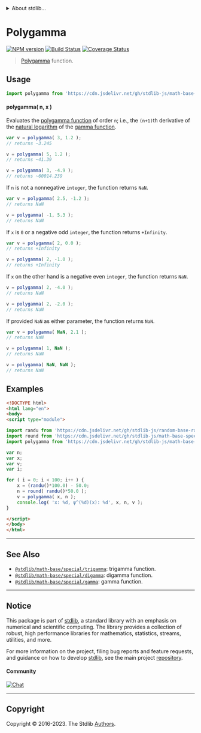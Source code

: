 <!--

@license Apache-2.0

Copyright (c) 2018 The Stdlib Authors.

Licensed under the Apache License, Version 2.0 (the "License");
you may not use this file except in compliance with the License.
You may obtain a copy of the License at

   http://www.apache.org/licenses/LICENSE-2.0

Unless required by applicable law or agreed to in writing, software
distributed under the License is distributed on an "AS IS" BASIS,
WITHOUT WARRANTIES OR CONDITIONS OF ANY KIND, either express or implied.
See the License for the specific language governing permissions and
limitations under the License.

-->


<details>
  <summary>
    About stdlib...
  </summary>
  <p>We believe in a future in which the web is a preferred environment for numerical computation. To help realize this future, we've built stdlib. stdlib is a standard library, with an emphasis on numerical and scientific computation, written in JavaScript (and C) for execution in browsers and in Node.js.</p>
  <p>The library is fully decomposable, being architected in such a way that you can swap out and mix and match APIs and functionality to cater to your exact preferences and use cases.</p>
  <p>When you use stdlib, you can be absolutely certain that you are using the most thorough, rigorous, well-written, studied, documented, tested, measured, and high-quality code out there.</p>
  <p>To join us in bringing numerical computing to the web, get started by checking us out on <a href="https://github.com/stdlib-js/stdlib">GitHub</a>, and please consider <a href="https://opencollective.com/stdlib">financially supporting stdlib</a>. We greatly appreciate your continued support!</p>
</details>

# Polygamma

[![NPM version][npm-image]][npm-url] [![Build Status][test-image]][test-url] [![Coverage Status][coverage-image]][coverage-url] <!-- [![dependencies][dependencies-image]][dependencies-url] -->

> [Polygamma][polygamma-function] function.

<section class="intro">

</section>

<!-- /.intro -->



<section class="usage">

## Usage

```javascript
import polygamma from 'https://cdn.jsdelivr.net/gh/stdlib-js/math-base-special-polygamma@v0.1.0-esm/index.mjs';
```

#### polygamma( n, x )

Evaluates the [polygamma function][polygamma-function] of order `n`; i.e., the `(n+1)`th derivative of the [natural logarithm][@stdlib/math/base/special/ln] of the [gamma function][@stdlib/math/base/special/gamma].

```javascript
var v = polygamma( 3, 1.2 );
// returns ~3.245

v = polygamma( 5, 1.2 );
// returns ~41.39

v = polygamma( 3, -4.9 );
// returns ~60014.239
```

If `n` is not a nonnegative `integer`, the function returns `NaN`.

```javascript
var v = polygamma( 2.5, -1.2 );
// returns NaN

v = polygamma( -1, 5.3 );
// returns NaN
```

If `x` is `0` or a negative odd `integer`, the function returns `+Infinity`.

```javascript
var v = polygamma( 2, 0.0 );
// returns +Infinity

v = polygamma( 2, -1.0 );
// returns +Infinity
```

If `x` on the other hand is a negative even `integer`, the function returns `NaN`.

```javascript
v = polygamma( 2, -4.0 );
// returns NaN

v = polygamma( 2, -2.0 );
// returns NaN
```

If provided `NaN` as either parameter, the function returns `NaN`.

```javascript
var v = polygamma( NaN, 2.1 );
// returns NaN

v = polygamma( 1, NaN );
// returns NaN

v = polygamma( NaN, NaN );
// returns NaN
```

</section>

<!-- /.usage -->

<section class="examples">

## Examples

<!-- eslint no-undef: "error" -->

```html
<!DOCTYPE html>
<html lang="en">
<body>
<script type="module">

import randu from 'https://cdn.jsdelivr.net/gh/stdlib-js/random-base-randu@esm/index.mjs';
import round from 'https://cdn.jsdelivr.net/gh/stdlib-js/math-base-special-round@esm/index.mjs';
import polygamma from 'https://cdn.jsdelivr.net/gh/stdlib-js/math-base-special-polygamma@v0.1.0-esm/index.mjs';

var n;
var x;
var v;
var i;

for ( i = 0; i < 100; i++ ) {
    x = (randu()*100.0) - 50.0;
    n = round( randu()*50.0 );
    v = polygamma( x, n );
    console.log( 'x: %d, ψ^(%d)(x): %d', x, n, v );
}

</script>
</body>
</html>
```

</section>

<!-- /.examples -->

<!-- Section for related `stdlib` packages. Do not manually edit this section, as it is automatically populated. -->

<section class="related">

* * *

## See Also

-   <span class="package-name">[`@stdlib/math-base/special/trigamma`][@stdlib/math/base/special/trigamma]</span><span class="delimiter">: </span><span class="description">trigamma function.</span>
-   <span class="package-name">[`@stdlib/math-base/special/digamma`][@stdlib/math/base/special/digamma]</span><span class="delimiter">: </span><span class="description">digamma function.</span>
-   <span class="package-name">[`@stdlib/math-base/special/gamma`][@stdlib/math/base/special/gamma]</span><span class="delimiter">: </span><span class="description">gamma function.</span>

</section>

<!-- /.related -->

<!-- Section for all links. Make sure to keep an empty line after the `section` element and another before the `/section` close. -->


<section class="main-repo" >

* * *

## Notice

This package is part of [stdlib][stdlib], a standard library with an emphasis on numerical and scientific computing. The library provides a collection of robust, high performance libraries for mathematics, statistics, streams, utilities, and more.

For more information on the project, filing bug reports and feature requests, and guidance on how to develop [stdlib][stdlib], see the main project [repository][stdlib].

#### Community

[![Chat][chat-image]][chat-url]

---

## Copyright

Copyright &copy; 2016-2023. The Stdlib [Authors][stdlib-authors].

</section>

<!-- /.stdlib -->

<!-- Section for all links. Make sure to keep an empty line after the `section` element and another before the `/section` close. -->

<section class="links">

[npm-image]: http://img.shields.io/npm/v/@stdlib/math-base-special-polygamma.svg
[npm-url]: https://npmjs.org/package/@stdlib/math-base-special-polygamma

[test-image]: https://github.com/stdlib-js/math-base-special-polygamma/actions/workflows/test.yml/badge.svg?branch=v0.1.0
[test-url]: https://github.com/stdlib-js/math-base-special-polygamma/actions/workflows/test.yml?query=branch:v0.1.0

[coverage-image]: https://img.shields.io/codecov/c/github/stdlib-js/math-base-special-polygamma/main.svg
[coverage-url]: https://codecov.io/github/stdlib-js/math-base-special-polygamma?branch=main

<!--

[dependencies-image]: https://img.shields.io/david/stdlib-js/math-base-special-polygamma.svg
[dependencies-url]: https://david-dm.org/stdlib-js/math-base-special-polygamma/main

-->

[chat-image]: https://img.shields.io/gitter/room/stdlib-js/stdlib.svg
[chat-url]: https://app.gitter.im/#/room/#stdlib-js_stdlib:gitter.im

[stdlib]: https://github.com/stdlib-js/stdlib

[stdlib-authors]: https://github.com/stdlib-js/stdlib/graphs/contributors

[umd]: https://github.com/umdjs/umd
[es-module]: https://developer.mozilla.org/en-US/docs/Web/JavaScript/Guide/Modules

[deno-url]: https://github.com/stdlib-js/math-base-special-polygamma/tree/deno
[umd-url]: https://github.com/stdlib-js/math-base-special-polygamma/tree/umd
[esm-url]: https://github.com/stdlib-js/math-base-special-polygamma/tree/esm
[branches-url]: https://github.com/stdlib-js/math-base-special-polygamma/blob/main/branches.md

[polygamma-function]: https://en.wikipedia.org/wiki/Polygamma_function

[@stdlib/math/base/special/ln]: https://github.com/stdlib-js/math-base-special-ln/tree/esm

<!-- <related-links> -->

[@stdlib/math/base/special/trigamma]: https://github.com/stdlib-js/math-base-special-trigamma/tree/esm

[@stdlib/math/base/special/digamma]: https://github.com/stdlib-js/math-base-special-digamma/tree/esm

[@stdlib/math/base/special/gamma]: https://github.com/stdlib-js/math-base-special-gamma/tree/esm

<!-- </related-links> -->

</section>

<!-- /.links -->
